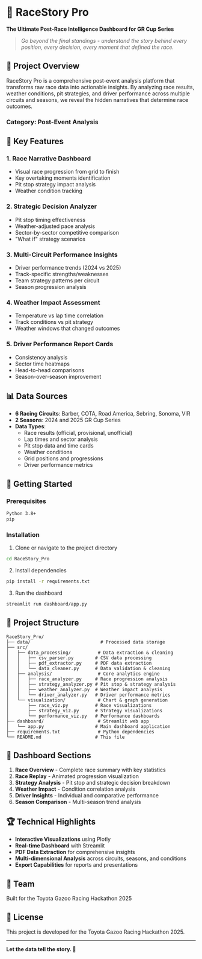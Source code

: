 # 🏁 RaceStory Pro

**The Ultimate Post-Race Intelligence Dashboard for GR Cup Series**

> *Go beyond the final standings - understand the story behind every position, every decision, every moment that defined the race.*

## 🎯 Project Overview

RaceStory Pro is a comprehensive post-event analysis platform that transforms raw race data into actionable insights. By analyzing race results, weather conditions, pit strategies, and driver performance across multiple circuits and seasons, we reveal the hidden narratives that determine race outcomes.

### Category: Post-Event Analysis

## 🌟 Key Features

### 1. **Race Narrative Dashboard**
- Visual race progression from grid to finish
- Key overtaking moments identification
- Pit stop strategy impact analysis
- Weather condition tracking

### 2. **Strategic Decision Analyzer**
- Pit stop timing effectiveness
- Weather-adjusted pace analysis
- Sector-by-sector competitive comparison
- "What if" strategy scenarios

### 3. **Multi-Circuit Performance Insights**
- Driver performance trends (2024 vs 2025)
- Track-specific strengths/weaknesses
- Team strategy patterns per circuit
- Season progression analysis

### 4. **Weather Impact Assessment**
- Temperature vs lap time correlation
- Track conditions vs pit strategy
- Weather windows that changed outcomes

### 5. **Driver Performance Report Cards**
- Consistency analysis
- Sector time heatmaps
- Head-to-head comparisons
- Season-over-season improvement

## 📊 Data Sources

- **6 Racing Circuits**: Barber, COTA, Road America, Sebring, Sonoma, VIR
- **2 Seasons**: 2024 and 2025 GR Cup Series
- **Data Types**: 
  - Race results (official, provisional, unofficial)
  - Lap times and sector analysis
  - Pit stop data and time cards
  - Weather conditions
  - Grid positions and progressions
  - Driver performance metrics

## 🚀 Getting Started

### Prerequisites
```bash
Python 3.8+
pip
```

### Installation

1. Clone or navigate to the project directory
```bash
cd RaceStory_Pro
```

2. Install dependencies
```bash
pip install -r requirements.txt
```

3. Run the dashboard
```bash
streamlit run dashboard/app.py
```

## 📁 Project Structure

```
RaceStory_Pro/
├── data/                          # Processed data storage
├── src/
│   ├── data_processing/          # Data extraction & cleaning
│   │   ├── csv_parser.py        # CSV data processing
│   │   ├── pdf_extractor.py     # PDF data extraction
│   │   └── data_cleaner.py      # Data validation & cleaning
│   ├── analysis/                 # Core analytics engine
│   │   ├── race_analyzer.py     # Race progression analysis
│   │   ├── strategy_analyzer.py # Pit stop & strategy analysis
│   │   ├── weather_analyzer.py  # Weather impact analysis
│   │   └── driver_analyzer.py   # Driver performance metrics
│   └── visualization/            # Chart & graph generation
│       ├── race_viz.py          # Race visualizations
│       ├── strategy_viz.py      # Strategy visualizations
│       └── performance_viz.py   # Performance dashboards
├── dashboard/                    # Streamlit web app
│   └── app.py                   # Main dashboard application
├── requirements.txt              # Python dependencies
└── README.md                    # This file
```

## 🎨 Dashboard Sections

1. **Race Overview** - Complete race summary with key statistics
2. **Race Replay** - Animated progression visualization
3. **Strategy Analysis** - Pit stop and strategic decision breakdown
4. **Weather Impact** - Condition correlation analysis
5. **Driver Insights** - Individual and comparative performance
6. **Season Comparison** - Multi-season trend analysis

## 🏆 Technical Highlights

- **Interactive Visualizations** using Plotly
- **Real-time Dashboard** with Streamlit
- **PDF Data Extraction** for comprehensive insights
- **Multi-dimensional Analysis** across circuits, seasons, and conditions
- **Export Capabilities** for reports and presentations

## 👥 Team

Built for the Toyota Gazoo Racing Hackathon 2025

## 📄 License

This project is developed for the Toyota Gazoo Racing Hackathon 2025.

---

**Let the data tell the story. 🏁**
